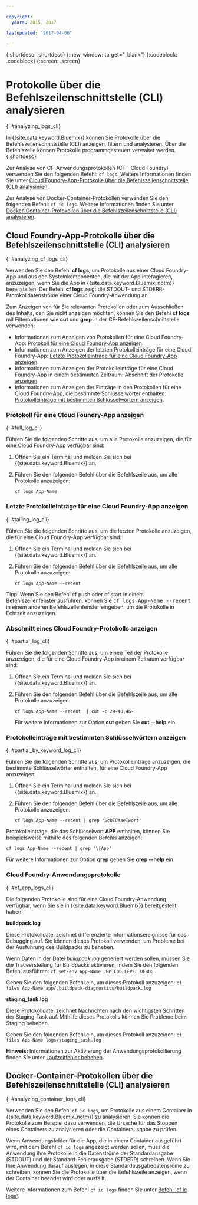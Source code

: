 ```yaml
---

copyright:
  years: 2015, 2017

lastupdated: "2017-04-06"

---
```



{:shortdesc: .shortdesc}
{:new_window: target="_blank"}
{:codeblock: .codeblock}
{:screen: .screen}

# Protokolle über die Befehlszeilenschnittstelle (CLI) analysieren
{: #analyzing_logs_cli}

In {{site.data.keyword.Bluemix}} können Sie Protokolle über die Befehlszeilenschnittstelle (CLI) anzeigen, filtern und analysieren. Über die Befehlszeile können Protokolle programmgesteuert verwaltet werden. 
{:shortdesc}

Zur Analyse von CF-Anwendungsprotokollen (CF - Cloud Foundry) verwenden Sie den folgenden Befehl: `cf logs`.
Weitere Informationen finden Sie unter [Cloud Foundry-App-Protokolle über die Befehlszeilenschnittstelle (CLI) analysieren](logging_view_cli.html#analyzing_cf_logs_cli).

Zur Analyse von Docker-Container-Protokollen verwenden Sie den folgenden Befehl: `cf ic logs`.
Weitere Informationen finden Sie unter [Docker-Container-Protokollen über die Befehlszeilenschnittstelle (CLI) analysieren](logging_view_cli.html#analyzing_container_logs_cli).


## Cloud Foundry-App-Protokolle über die Befehlszeilenschnittstelle (CLI) analysieren
{: #analyzing_cf_logs_cli}

Verwenden Sie den Befehl **cf logs**, um Protokolle aus einer Cloud Foundry-App und aus den Systemkomponenten, die mit der App interagieren, anzuzeigen, wenn Sie die App in {{site.data.keyword.Bluemix_notm}} bereitstellen. Der Befehl **cf logs** zeigt die STDOUT- und STDERR-Protokolldatenströme einer Cloud Foundry-Anwendung an.

Zum Anzeigen von für Sie relevanten Protokollen oder zum Ausschließen des Inhalts, den Sie nicht anzeigen möchten, können Sie den Befehl **cf logs** mit Filteroptionen wie **cut** und **grep** in der CF-Befehlszeilenschnittstelle verwenden:

* Informationen zum Anzeigen von Protokollen für eine Cloud Foundry-App: [Protokoll für eine Cloud Foundry-App anzeigen](logging_view_cli.html#full_log_cli).
* Informationen zum Anzeigen der letzten Protokolleinträge für eine Cloud Foundry-App: [Letzte Protokolleinträge für eine Cloud Foundry-App anzeigen](logging_view_cli.html#tailing_log_cli).
* Informationen zum Anzeigen der Protokolleinträge für eine Cloud Foundry-App in einem bestimmten Zeitraum: [Abschnitt der Protokolle anzeigen](logging_view_cli.html#partial_log_cli).
* Informationen zum Anzeigen der Einträge in den Protokollen für eine Cloud Foundry-App, die bestimmte Schlüsselwörter enthalten: [Protokolleinträge mit bestimmten Schlüsselwörtern anzeigen](logging_view_cli.html#partial_by_keyword_log_cli).


### Protokoll für eine Cloud Foundry-App anzeigen
{: #full_log_cli}

Führen Sie die folgenden Schritte aus, um alle Protokolle anzuzeigen, die für eine Cloud Foundry-App verfügbar sind:

1. Öffnen Sie ein Terminal und melden Sie sich bei {{site.data.keyword.Bluemix}} an.

2. Führen Sie den folgenden Befehl über die Befehlszeile aus, um alle Protokolle anzuzeigen:

   <pre class="pre screen"><code>cf logs <var class="keyword varname">App-Name</var></code></pre>
   
   
### Letzte Protokolleinträge für eine Cloud Foundry-App anzeigen
{: #tailing_log_cli}

Führen Sie die folgenden Schritte aus, um die letzten Protokolle anzuzeigen, die für eine Cloud Foundry-App verfügbar sind:

1. Öffnen Sie ein Terminal und melden Sie sich bei {{site.data.keyword.Bluemix}} an.

2. Führen Sie den folgenden Befehl über die Befehlszeile aus, um alle Protokolle anzuzeigen:

     <pre class="pre screen"><code>cf logs <var class="keyword varname">App-Name</var> --recent</code></pre>

<div class="note tip"><span class="tiptitle">Tipp:</span> Wenn Sie den Befehl <span class="keyword cmdname">cf push</span> oder <span class="keyword cmdname">cf start</span> in einem Befehlszeilenfenster ausführen, können Sie <samp class="ph codeph">cf logs App-Name --recent</samp> in einem anderen Befehlszeilenfenster eingeben, um die Protokolle in Echtzeit anzuzeigen. </div>


### Abschnitt eines Cloud Foundry-Protokolls anzeigen
{: #partial_log_cli}

Führen Sie die folgenden Schritte aus, um einen Teil der Protokolle anzuzeigen, die für eine Cloud Foundry-App in einem Zeitraum verfügbar sind:

1. Öffnen Sie ein Terminal und melden Sie sich bei {{site.data.keyword.Bluemix}} an.

2. Führen Sie den folgenden Befehl über die Befehlszeile aus, um alle Protokolle anzuzeigen:

    <pre class="pre screen"><code>cf logs <var class="keyword varname">App-Name</var> --recent  | cut -c 29-40,46-</code></pre>
    
    Für weitere Informationen zur Option **cut** geben Sie **cut --help** ein.


### Protokolleinträge mit bestimmten Schlüsselwörtern anzeigen
{: #partial_by_keyword_log_cli}

Führen Sie die folgenden Schritte aus, um Protokolleinträge anzuzeigen, die bestimmte Schlüsselwörter enthalten, für eine Cloud Foundry-App anzuzeigen:

1. Öffnen Sie ein Terminal und melden Sie sich bei {{site.data.keyword.Bluemix}} an.

2. Führen Sie den folgenden Befehl über die Befehlszeile aus, um alle Protokolle anzuzeigen:

    <pre class="pre screen"><code>cf logs <var class="keyword varname">App-Name</var> --recent | grep '<var class="keyword varname">Schlüsselwort</var>'</code></pre>
    

Protokolleinträge, die das Schlüsselwort **APP** enthalten, können Sie beispielsweise mithilfe des folgenden Befehls anzeigen:

<pre class="pre screen"><code>cf logs App-Name --recent | grep '\[App'
</code></pre>

Für weitere Informationen zur Option **grep** geben Sie **grep --help** ein.


### Cloud Foundry-Anwendungsprotokolle
{: #cf_app_logs_cli}

Die folgenden Protokolle sind für eine Cloud Foundry-Anwendung verfügbar, wenn Sie sie in {{site.data.keyword.Bluemix}} bereitgestellt haben:

**buildpack.log**

Diese Protokolldatei zeichnet differenzierte Informationsereignisse für das Debugging auf. Sie können dieses Protokoll verwenden, um Probleme bei der Ausführung des Buildpacks zu beheben.

Wenn Daten in der Datei *buildpack.log* generiert werden sollen, müssen Sie die Traceerstellung für Buildpacks aktivieren, indem Sie den folgenden Befehl ausführen: `cf set-env App-Name JBP_LOG_LEVEL DEBUG`
   
Geben Sie den folgenden Befehl ein, um dieses Protokoll anzuzeigen: `cf files App-Name app/.buildpack-diagnostics/buildpack.log`


**staging_task.log**

Diese Protokolldatei zeichnet Nachrichten nach den wichtigsten Schritten der Staging-Task auf. Mithilfe dieses Protokolls können Sie Probleme beim Staging beheben.

Geben Sie den folgenden Befehl ein, um dieses Protokoll anzuzeigen: `cf files App-Name logs/staging_task.log`


**Hinweis:** Informationen zur Aktivierung der Anwendungsprotokollierung finden Sie unter [Laufzeitfehler beheben](/docs/debug/index.html#debugging-runtime-errors).

## Docker-Container-Protokollen über die Befehlszeilenschnittstelle (CLI) analysieren
{: #analyzing_container_logs_cli}

Verwenden Sie den Befehl `cf ic logs`, um Protokolle aus einem Container in {{site.data.keyword.Bluemix_notm}} zu analysieren. Sie können die Protokolle zum Beispiel dazu verwenden, die Ursache für das Stoppen eines Containers zu analysieren oder die Containerausgabe zu prüfen. 

Wenn Anwendungsfehler für die App, die in einem Container ausgeführt wird, mit dem Befehl `cf ic logs` angezeigt werden sollen, muss die Anwendung ihre Protokolle in die Datenströme der Standardausgabe (STDOUT) und der Standard-Fehlerausgabe (STDERR) schreiben. Wenn Sie Ihre Anwendung darauf auslegen, in diese Standardausgabedatensröme zu schreiben, können Sie die Protokolle über die Befehlszeile anzeigen, wenn der Container beendet wird oder ausfällt.

Weitere Informationen zum Befehl `cf ic logs` finden Sie unter [Befehl 'cf ic logs'](/docs/containers/container_cli_reference_cfic.html#container_cli_reference_cfic__logs).


